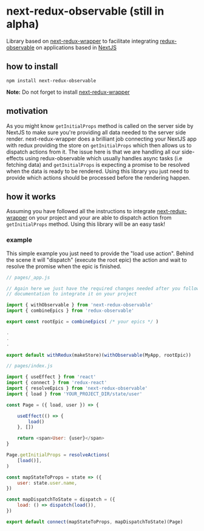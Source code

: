 # next-redux-observable (still in alpha)

Library based on [next-redux-wrapper](https://github.com/kirill-konshin/next-redux-wrapper) to facilitate integrating [redux-observable](https://redux-observable.js.org/) on applications based in [NextJS](https://nextjs.org/)

## how to install

`npm install next-redux-observable`

**Note:** Do not forget to install [next-redux-wrapper](https://github.com/kirill-konshin/next-redux-wrapper)

## motivation 

As you might know `getInitialProps` method is called on the server side by NextJS to make sure you're providing all data needed to the server side render.
next-redux-wrapper does a brilliant job connecting your NextJS app with redux providing the store on `getInitialProps` which then allows us to dispatch actions from it. The issue here is that we are handling all our side-effects using redux-observable which usually handles async tasks (i.e fetching data) and `getInitialProps` is expecting a promise to be resolved when the data is ready to be rendered.
Using this library you just need to provide which actions should be processed before the rendering happen.

## how it works

Assuming you have followed all the instructions to integrate [next-redux-wrapper](https://github.com/kirill-konshin/next-redux-wrapper) on your project and your are able to dispatch action from `getInitialProps` method. Using this library will be an easy task!

### example 
This simple example you just need to provide the "load use action". Behind the scene it will "dispatch" (execute the root epic) the action and wait to resolve the promise when the epic is finished.

```js
// pages/_app.js

// Again here we just have the required changes needed after you followed next-redux-wrapper
// documentation to integrate it on your project

import { withObservable } from 'next-redux-observable'
import { combineEpics } from 'redux-observable'

export const rootEpic = combineEpics( /* your epics */ )

.
.
.

export default withRedux(makeStore)(withObservable(MyApp, rootEpic))
```

```js
// pages/index.js

import { useEffect } from 'react'
import { connect } from 'redux-react' 
import { resolveEpics } from 'next-redux-observable'
import { load } from 'YOUR_PROJECT_DIR/state/user'

const Page = ({ load, user }) => {

    useEffect(() => {
        load()
    }, [])

    return <span>User: {user}</span>
}

Page.getInitialProps = resolveActions(
    [load()],
)

const mapStateToProps = state => ({
    user: state.user.name,
})

const mapDispatchToState = dispatch = ({
    load: () => dispatch(load()),
})

export default connect(mapStateToProps, mapDispatchToState)(Page)

```






